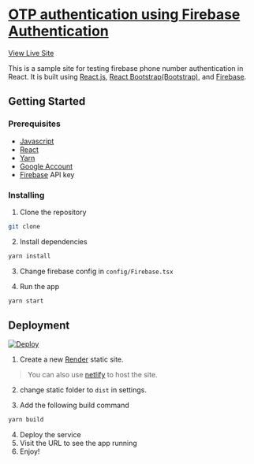 # [OTP authentication using Firebase Authentication](https://resume-builder-kamh.onrender.com)
[View Live Site]()

This is a sample site for testing firebase phone number authentication in React.
It is built using [React.js](https://react.dev/), [React Bootstrap(Bootstrap)](https://getbootstrap.com/docs/5.3/getting-started/introduction/),
and [Firebase](https://firebase.google.com/docs/auth/web/phone-auth).

## Getting Started

### Prerequisites

- [Javascript](https://developer.mozilla.org/en-US/docs/Learn/JavaScript)
- [React](https://react.dev)
- [Yarn](https://yarnpkg.com/)
- [Google Account](https://google.com/)
- [Firebase](https://firebase.google.com/docs/auth/web/phone-auth) API key

### Installing

1. Clone the repository

```bash
git clone
```

2. Install dependencies

```bash
yarn install
```
3. Change firebase config in `config/Firebase.tsx`

4. Run the app

```bash
yarn start
```

## Deployment

[![Deploy](https://render.com/images/deploy-to-render-button.svg)](https://render.com/deploy)

1. Create a new [Render](https://render.com/) static site.
> You can also use [netlify](https://netlify.com) to host the site.
2. change static folder to `dist` in settings.

3. Add the following build command

```bash
yarn build
```
4. Deploy the service
5. Visit the URL to see the app running
6. Enjoy!